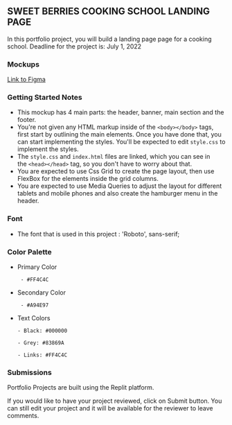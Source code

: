 ## **SWEET BERRIES COOKING SCHOOL LANDING PAGE**

In this portfolio project, you will build a landing page page for a cooking school.
Deadline for the project is: July 1, 2022

### Mockups

[Link to Figma](https://www.figma.com/file/CLDMZlPS7KkJoZr3Azk0b9/sweet-berries-cooking-school?node-id=0%3A1) 

### Getting Started Notes

- This mockup has 4 main parts: the header, banner, main section and the footer.
- You're not given any HTML markup inside of the `<body></body>` tags, first start by outlining the main elements. Once you have done that, you can start implementing the styles. You'll be expected to edit `style.css` to implement the styles.
- The `style.css` and `index.html` files are linked, which you can see in the `<head></head>` tag, so you don't have to worry about that.
- You are expected to use Css Grid to create the page layout, then use FlexBox for the elements inside the grid columns.
- You are expected to use Media Queries to adjust the layout for different tablets and mobile phones and also create the hamburger menu in the header.

### Font

- The font that is used in this project : 'Roboto', sans-serif;

### Color Palette

- Primary Color

       - #FF4C4C

- Secondary Color

       - #A94E97

- Text Colors

      - Black: #000000

      - Grey: #83869A

      - Links: #FF4C4C

### Submissions

Portfolio Projects are built using the Replit platform.

If you would like to have your project reviewed, click on Submit button. You can still edit your project and it will be available for the reviewer to leave comments.